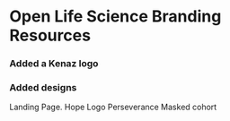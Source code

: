 # Open Life Science Branding Resources
### Added a Kenaz logo
### Added designs 
 Landing Page.
 Hope Logo
 Perseverance
 Masked cohort